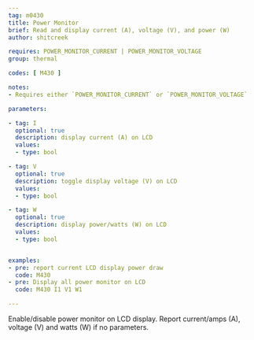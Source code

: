 ```yaml
---
tag: m0430
title: Power Monitor
brief: Read and display current (A), voltage (V), and power (W)
author: shitcreek

requires: POWER_MONITOR_CURRENT | POWER_MONITOR_VOLTAGE
group: thermal

codes: [ M430 ]

notes:
- Requires either `POWER_MONITOR_CURRENT` or `POWER_MONITOR_VOLTAGE`

parameters:

- tag: I
  optional: true
  description: display current (A) on LCD
  values:
  - type: bool

- tag: V
  optional: true
  description: toggle display voltage (V) on LCD
  values:
  - type: bool

- tag: W
  optional: true
  description: display power/watts (W) on LCD
  values:
  - type: bool


examples:
- pre: report current LCD display power draw
  code: M430
- pre: Display all power monitor on LCD
  code: M430 I1 V1 W1

---
```

Enable/disable power monitor on LCD display. Report current/amps (A), voltage (V) and watts (W) if no parameters.

